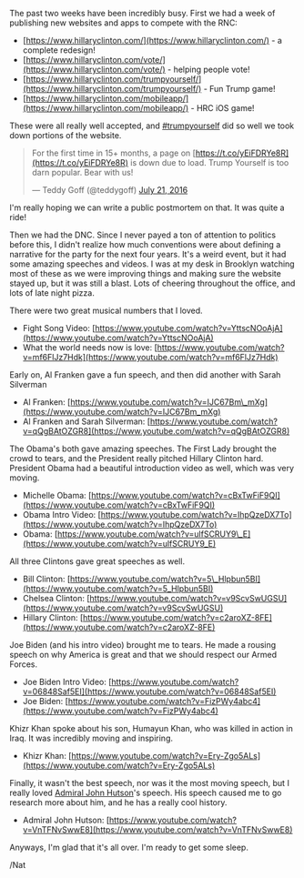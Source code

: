 The past two weeks have been incredibly busy. First we had a week of publishing new websites and apps to compete with the RNC:

*   [https://www.hillaryclinton.com/](https://www.hillaryclinton.com/) - a complete redesign!
*   [https://www.hillaryclinton.com/vote/](https://www.hillaryclinton.com/vote/) - helping people vote!
*   [https://www.hillaryclinton.com/trumpyourself/](https://www.hillaryclinton.com/trumpyourself/) - Fun Trump game!
*   [https://www.hillaryclinton.com/mobileapp/](https://www.hillaryclinton.com/mobileapp/) - HRC iOS game!

These were all really well accepted, and [#trumpyourself](/tag/trumpyourself) did so well we took down portions of the website.

> For the first time in 15+ months, a page on [https://t.co/yEiFDRYe8R](https://t.co/yEiFDRYe8R) is down due to load. Trump Yourself is too darn popular. Bear with us!
> 
> — Teddy Goff (@teddygoff) [July 21, 2016](https://twitter.com/teddygoff/status/756172332377509888)

I'm really hoping we can write a public postmortem on that. It was quite a ride!

Then we had the DNC. Since I never payed a ton of attention to politics before this, I didn't realize how much conventions were about defining a narrative for the party for the next four years. It's a weird event, but it had some amazing speeches and videos. I was at my desk in Brooklyn watching most of these as we were improving things and making sure the website stayed up, but it was still a blast. Lots of cheering throughout the office, and lots of late night pizza.

There were two great musical numbers that I loved.

*   Fight Song Video: [https://www.youtube.com/watch?v=YttscNOoAjA](https://www.youtube.com/watch?v=YttscNOoAjA)
*   What the world needs now is love: [https://www.youtube.com/watch?v=mf6FlJz7Hdk](https://www.youtube.com/watch?v=mf6FlJz7Hdk)

Early on, Al Franken gave a fun speech, and then did another with Sarah Silverman

*   Al Franken: [https://www.youtube.com/watch?v=IJC67Bm\_mXg](https://www.youtube.com/watch?v=IJC67Bm_mXg)
*   Al Franken and Sarah Silverman: [https://www.youtube.com/watch?v=qQgBAtOZGR8](https://www.youtube.com/watch?v=qQgBAtOZGR8)

The Obama's both gave amazing speeches. The First Lady brought the crowd to tears, and the President really pitched Hillary Clinton hard. President Obama had a beautiful introduction video as well, which was very moving.

*   Michelle Obama: [https://www.youtube.com/watch?v=cBxTwFiF9QI](https://www.youtube.com/watch?v=cBxTwFiF9QI)
*   Obama Intro Video: [https://www.youtube.com/watch?v=IhpQzeDX7To](https://www.youtube.com/watch?v=IhpQzeDX7To)
*   Obama: [https://www.youtube.com/watch?v=ulfSCRUY9\_E](https://www.youtube.com/watch?v=ulfSCRUY9_E)

All three Clintons gave great speeches as well.

*   Bill Clinton: [https://www.youtube.com/watch?v=5\_Hlpbun5BI](https://www.youtube.com/watch?v=5_Hlpbun5BI)
*   Chelsea Clinton: [https://www.youtube.com/watch?v=v9ScvSwUGSU](https://www.youtube.com/watch?v=v9ScvSwUGSU)
*   Hillary Clinton: [https://www.youtube.com/watch?v=c2aroXZ-8FE](https://www.youtube.com/watch?v=c2aroXZ-8FE)

Joe Biden (and his intro video) brought me to tears. He made a rousing speech on why America is great and that we should respect our Armed Forces.

*   Joe Biden Intro Video: [https://www.youtube.com/watch?v=06848Saf5EI](https://www.youtube.com/watch?v=06848Saf5EI)
*   Joe Biden: [https://www.youtube.com/watch?v=FizPWy4abc4](https://www.youtube.com/watch?v=FizPWy4abc4)

Khizr Khan spoke about his son, Humayun Khan, who was killed in action in Iraq. It was incredibly moving and inspiring.

*   Khizr Khan: [https://www.youtube.com/watch?v=Ery-Zgo5ALs](https://www.youtube.com/watch?v=Ery-Zgo5ALs)

Finally, it wasn't the best speech, nor was it the most moving speech, but I really loved [Admiral John Hutson](https://en.wikipedia.org/wiki/John_Hutson)'s speech. His speech caused me to go research more about him, and he has a really cool history.

*   Admiral John Hutson: [https://www.youtube.com/watch?v=VnTFNvSwwE8](https://www.youtube.com/watch?v=VnTFNvSwwE8)

Anyways, I'm glad that it's all over. I'm ready to get some sleep.

/Nat